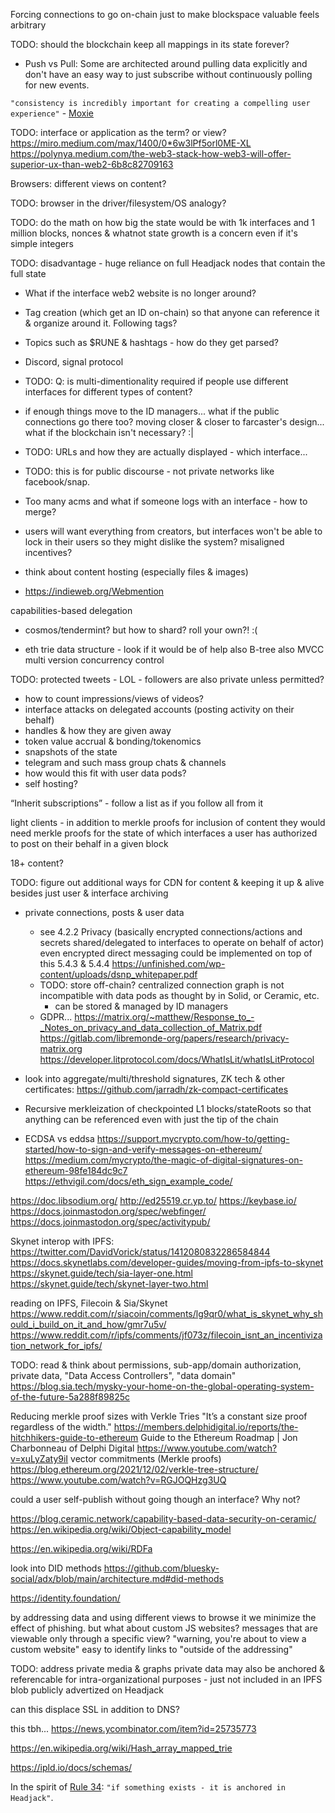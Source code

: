 


Forcing connections to go on-chain just to make blockspace valuable feels arbitrary


TODO: should the blockchain keep all mappings in its state forever?





- Push vs Pull: Some are architected around pulling data explicitly and don't have an easy way to just subscribe without continuously polling for new events.

`"consistency is incredibly important for creating a compelling user experience"` - [Moxie](https://signal.org/blog/the-ecosystem-is-moving/)


TODO: interface or application as the term? or view?
https://miro.medium.com/max/1400/0*6w3lPf5orl0ME-XL
https://polynya.medium.com/the-web3-stack-how-web3-will-offer-superior-ux-than-web2-6b8c82709163

Browsers: different views on content?

TODO: browser in the driver/filesystem/OS analogy?



TODO: do the math on how big the state would be with 1k interfaces and 1 million blocks, nonces & whatnot
    state growth is a concern even if it's simple integers


TODO: disadvantage - huge reliance on full Headjack nodes that contain the full state


- What if the interface web2 website is no longer around?
- Tag creation (which get an ID on-chain) so that anyone can reference it & organize around it. Following tags?
- Topics such as $RUNE & hashtags - how do they get parsed?
- Discord, signal protocol
- TODO: Q: is multi-dimentionality required if people use different interfaces for different types of content?
- if enough things move to the ID managers... what if the public connections go there too? moving closer & closer to farcaster's design... what if the blockchain isn't necessary? :|
- TODO: URLs and how they are actually displayed - which interface...
- TODO: this is for public discourse - not private networks like facebook/snap.
- Too many acms and what if someone logs with an interface - how to merge?


- users will want everything from creators, but interfaces won't be able to lock in their users so they might dislike the system? misaligned incentives?

- think about content hosting (especially files & images)

- https://indieweb.org/Webmention


capabilities-based delegation


- cosmos/tendermint? but how to shard? roll your own?! :(

- eth trie data structure - look if it would be of help
    also B-tree
    also MVCC multi version concurrency control

TODO: protected tweets - LOL - followers are also private unless permitted?

- how to count impressions/views of videos?
- interface attacks on delegated accounts (posting activity on their behalf)
- handles & how they are given away
- token value accrual & bonding/tokenomics
- snapshots of the state
- telegram and such mass group chats & channels
- how would this fit with user data pods?
- self hosting?

“Inherit subscriptions” - follow a list as if you follow all from it

light clients - in addition to merkle proofs for inclusion of content they would need merkle proofs for the state of which interfaces a user has authorized to post on their behalf in a given block

18+ content?

TODO: figure out additional ways for CDN for content & keeping it up & alive besides just user & interface archiving

- private connections, posts & user data
    - see 4.2.2 Privacy (basically encrypted connections/actions and secrets shared/delegated to interfaces to operate on behalf of actor)
    even encrypted direct messaging could be implemented on top of this
    5.4.3 & 5.4.4
    https://unfinished.com/wp-content/uploads/dsnp_whitepaper.pdf
    - TODO: store off-chain?
    centralized connection graph is not incompatible with data pods as thought by in Solid, or Ceramic, etc.
        - can be stored & managed by ID managers
    - GDPR...
    https://matrix.org/~matthew/Response_to_-_Notes_on_privacy_and_data_collection_of_Matrix.pdf
    https://gitlab.com/libremonde-org/papers/research/privacy-matrix.org
    https://developer.litprotocol.com/docs/WhatIsLit/whatIsLitProtocol

- look into aggregate/multi/threshold signatures, ZK tech & other certificates:
    https://github.com/jarradh/zk-compact-certificates

- Recursive merkleization of checkpointed L1 blocks/stateRoots so that anything can be referenced even with just the tip of the chain

- ECDSA vs eddsa
https://support.mycrypto.com/how-to/getting-started/how-to-sign-and-verify-messages-on-ethereum/
https://medium.com/mycrypto/the-magic-of-digital-signatures-on-ethereum-98fe184dc9c7
https://ethvigil.com/docs/eth_sign_example_code/



https://doc.libsodium.org/
http://ed25519.cr.yp.to/
https://keybase.io/
https://docs.joinmastodon.org/spec/webfinger/
https://docs.joinmastodon.org/spec/activitypub/



Skynet interop with IPFS:
https://twitter.com/DavidVorick/status/1412080832286584844
https://docs.skynetlabs.com/developer-guides/moving-from-ipfs-to-skynet
https://skynet.guide/tech/sia-layer-one.html
https://skynet.guide/tech/skynet-layer-two.html


reading on IPFS, Filecoin & Sia/Skynet
https://www.reddit.com/r/siacoin/comments/lg9qr0/what_is_skynet_why_should_i_build_on_it_and_how/gmr7u5v/
https://www.reddit.com/r/ipfs/comments/jf073z/filecoin_isnt_an_incentivization_network_for_ipfs/



TODO: read & think about permissions, sub-app/domain authorization, private data, "Data Access Controllers", "data domain"
https://blog.sia.tech/mysky-your-home-on-the-global-operating-system-of-the-future-5a288f89825c


Reducing merkle proof sizes with Verkle Tries
"It’s a constant size proof regardless of the width."
https://members.delphidigital.io/reports/the-hitchhikers-guide-to-ethereum
Guide to the Ethereum Roadmap | Jon Charbonneau of Delphi Digital
https://www.youtube.com/watch?v=xuLyZaty9iI
vector commitments (Merkle proofs)
https://blog.ethereum.org/2021/12/02/verkle-tree-structure/
https://www.youtube.com/watch?v=RGJOQHzg3UQ


could a user self-publish without going though an interface? Why not?


https://blog.ceramic.network/capability-based-data-security-on-ceramic/
https://en.wikipedia.org/wiki/Object-capability_model


https://en.wikipedia.org/wiki/RDFa


look into DID methods
https://github.com/bluesky-social/adx/blob/main/architecture.md#did-methods

https://identity.foundation/




by addressing data and using different views to browse it we minimize the effect of phishing. but what about custom JS websites?
    messages that are viewable only through a specific view?
        "warning, you're about to view a custom website"
    easy to identify links to "outside of the addressing"

TODO: address private media & graphs
    private data may also be anchored & referencable for intra-organizational purposes - just not included in an IPFS blob publicly advertized on Headjack



can this displace SSL in addition to DNS?


this tbh...
https://news.ycombinator.com/item?id=25735773


https://en.wikipedia.org/wiki/Hash_array_mapped_trie


https://ipld.io/docs/schemas/

In the spirit of [Rule 34](https://en.wikipedia.org/wiki/Rule_34): `"if something exists - it is anchored in Headjack"`.
